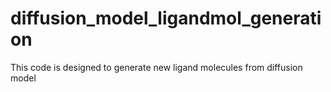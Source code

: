 # diffusion_model_ligandmol_generation

This code is designed to generate new ligand molecules from diffusion model
